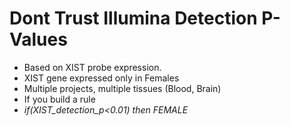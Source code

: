 Dont Trust Illumina Detection P-Values
========================================

- Based on XIST probe expression.
- XIST gene expressed only in Females
- Multiple projects, multiple tissues (Blood, Brain)
- If you build a rule 
-   *if(XIST_detection_p<0.01) then FEMALE*
